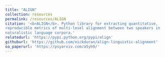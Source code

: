 ```yaml
---
title: "ALIGN"
collection: resources
permalink: /resources/ALIGN
citation: '<b>ALIGN</b>. Python library for extracting quantitative,
reproducible metrics of multi-level alignment between two speakers in
naturalistic language corpora.'
relatedurl: 'https://pypi.python.org/pypi/align'
githuburl: 'https://github.com/nickduran/align-linguistic-alignment'
oa_paperurl: 'https://psyarxiv.com/a5yh9/'
---
```

